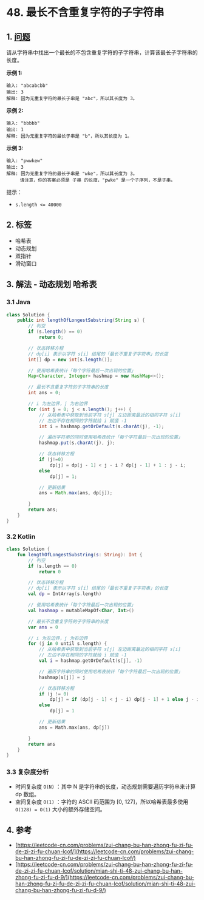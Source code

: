 # 48. 最长不含重复字符的子字符串

## 1. [问题](https://leetcode-cn.com/problems/zui-chang-bu-han-zhong-fu-zi-fu-de-zi-zi-fu-chuan-lcof/)

请从字符串中找出一个最长的不包含重复字符的子字符串，计算该最长子字符串的长度。

**示例 1:**

```text
输入: "abcabcbb"
输出: 3 
解释: 因为无重复字符的最长子串是 "abc"，所以其长度为 3。
```

**示例 2:**

```text
输入: "bbbbb"
输出: 1
解释: 因为无重复字符的最长子串是 "b"，所以其长度为 1。
```

**示例 3:**

```text
输入: "pwwkew"
输出: 3
解释: 因为无重复字符的最长子串是 "wke"，所以其长度为 3。
     请注意，你的答案必须是 子串 的长度，"pwke" 是一个子序列，不是子串。
```

提示：

* `s.length <= 40000`

## 2. 标签

* 哈希表
* 动态规划
* 双指针
* 滑动窗口

## 3. 解法 - 动态规划 哈希表

### 3.1 Java

```java
class Solution {
    public int lengthOfLongestSubstring(String s) {
        // 判空
        if (s.length() == 0)
            return 0;

        // 状态转移方程
        // dp[i] 表示以字符 s[i] 结尾的「最长不重复子字符串」的长度
        int[] dp = new int[s.length()];

        // 使用哈希表统计「每个字符最后一次出现的位置」
        Map<Character, Integer> hashmap = new HashMap<>();

        // 最长不含重复字符的子字符串的长度
        int ans = 0;

        // i 为左边界，j 为右边界
        for (int j = 0; j < s.length(); j++) {
            // 从哈希表中获取到当前字符 s[j] 左边距离最近的相同字符 s[i]
            // 左边不存在相同的字符就给 i 赋值 -1
            int i = hashmap.getOrDefault(s.charAt(j), -1);

            // 遍历字符串的同时使用哈希表统计「每个字符最后一次出现的位置」
            hashmap.put(s.charAt(j), j);

            // 状态转移方程
            if (j!=0)
                dp[j] = dp[j - 1] < j - i ? dp[j - 1] + 1 : j - i;
            else
                dp[j] = 1;

            // 更新结果
            ans = Math.max(ans, dp[j]);

        }
        return ans;
    }
}

```

### 3.2 Kotlin

```kotlin
class Solution {
    fun lengthOfLongestSubstring(s: String): Int {
        // 判空
        if (s.length == 0)
            return 0

        // 状态转移方程
        // dp[i] 表示以字符 s[i] 结尾的「最长不重复子字符串」的长度
        val dp = IntArray(s.length)

        // 使用哈希表统计「每个字符最后一次出现的位置」
        val hashmap = mutableMapOf<Char, Int>()

        // 最长不含重复字符的子字符串的长度
        var ans = 0

        // i 为左边界，j 为右边界
        for (j in 0 until s.length) {
            // 从哈希表中获取到当前字符 s[j] 左边距离最近的相同字符 s[i]
            // 左边不存在相同的字符就给 i 赋值 -1
            val i = hashmap.getOrDefault(s[j], -1)

            // 遍历字符串的同时使用哈希表统计「每个字符最后一次出现的位置」
            hashmap[s[j]] = j

            // 状态转移方程
            if (j != 0)
                dp[j] = if (dp[j - 1] < j - i) dp[j - 1] + 1 else j - i
            else
                dp[j] = 1

            // 更新结果
            ans = Math.max(ans, dp[j])

        }
        return ans
    }
}
```

### 3.3 复杂度分析

* 时间复杂度 `O(N)` ：其中 N 是字符串的长度，动态规划需要遍历字符串来计算 dp 数组。
* 空间复杂度 `O(1)` ：字符的 ASCII 码范围为 \[0, 127\]，所以哈希表最多使用 `O(128) = O(1)` 大小的额外存储空间。

## 4. 参考

* [https://leetcode-cn.com/problems/zui-chang-bu-han-zhong-fu-zi-fu-de-zi-zi-fu-chuan-lcof/](https://leetcode-cn.com/problems/zui-chang-bu-han-zhong-fu-zi-fu-de-zi-zi-fu-chuan-lcof/)
* [https://leetcode-cn.com/problems/zui-chang-bu-han-zhong-fu-zi-fu-de-zi-zi-fu-chuan-lcof/solution/mian-shi-ti-48-zui-chang-bu-han-zhong-fu-zi-fu-d-9/](https://leetcode-cn.com/problems/zui-chang-bu-han-zhong-fu-zi-fu-de-zi-zi-fu-chuan-lcof/solution/mian-shi-ti-48-zui-chang-bu-han-zhong-fu-zi-fu-d-9/)

